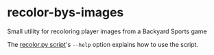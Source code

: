 # recolor-bys-images
Small utility for recoloring player images from a Backyard Sports game

The [recolor.py script](src/recolor.py)'s `--help` option explains how to use the script.
